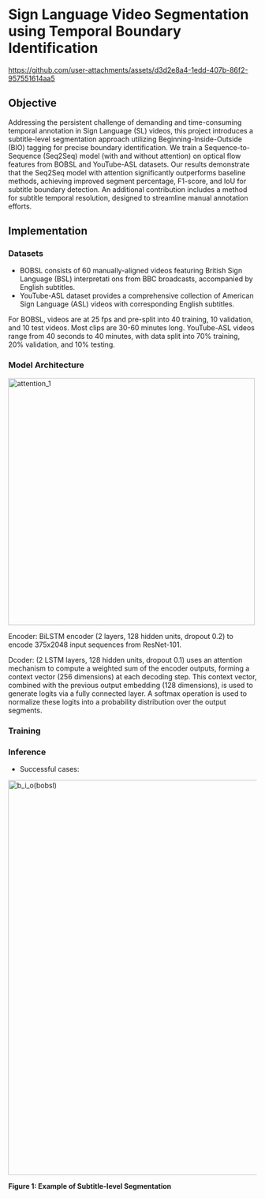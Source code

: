 # Sign Language Video Segmentation using Temporal Boundary Identification

https://github.com/user-attachments/assets/d3d2e8a4-1edd-407b-86f2-957551614aa5

## Objective
Addressing the persistent challenge of demanding and time-consuming temporal annotation in Sign Language (SL) videos, this project introduces a subtitle-level segmentation approach utilizing Beginning-Inside-Outside (BIO) tagging for precise boundary identification. We train a Sequence-to-Sequence (Seq2Seq) model (with and without attention) on optical flow features from BOBSL and YouTube-ASL datasets. Our results demonstrate that the Seq2Seq model with attention significantly outperforms baseline methods, achieving improved segment percentage, F1-score, and IoU for subtitle boundary detection. An additional contribution includes a method for subtitle temporal resolution, designed to streamline manual annotation efforts.
## Implementation
### Datasets
* BOBSL consists of 60 manually-aligned videos featuring British Sign Language (BSL) interpretati
ons from BBC broadcasts, accompanied by English subtitles.
* YouTube-ASL dataset provides a comprehensive collection of American Sign Language (ASL) videos with corresponding English subtitles.

For BOBSL, videos are at 25 fps and pre-split into 40 training, 10 validation, and 10 test videos. Most clips are 30-60 minutes long. YouTube-ASL videos range from 40 seconds to 40 minutes, with data split into 70% training, 20% validation, and 10% testing.

### Model Architecture

<img src="https://github.com/user-attachments/assets/8b92e6bd-6172-49e2-a57c-b0974b2b7353" alt="attention_1" width="500">

Encoder: BiLSTM encoder (2 layers, 128 hidden units,
dropout 0.2) to encode 375x2048 input sequences
from ResNet-101. 

Dcoder: (2 LSTM layers, 128 hidden units, dropout 0.1) uses an attention
mechanism to compute a weighted sum of the encoder outputs, forming a context vector (256 dimensions) at each decoding step. This context vector,
combined with the previous output embedding (128
dimensions), is used to generate logits via a fully
connected layer. A softmax operation is used to
normalize these logits into a probability distribution over the output segments.
### Training
### Inference
* Successful cases:
<img src="https://github.com/user-attachments/assets/8c63f5f2-f19e-41a6-815e-f5164aaab091" alt="b_i_o(bobsl)" width="800">

**Figure 1: Example of Subtitle-level Segmentation**
